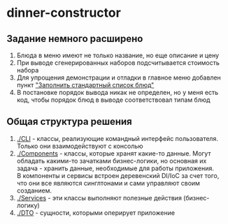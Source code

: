 # dinner-constructor

## Задание немного расширено

1. Блюда в меню имеют не только название, но еще описание и цену
2. При выводе сгенерированных наборов подсчитывается стоимость набора
3. Для упрощения демонстрации и отладки в главное меню добавлен пункт ["Заполнить стандартный список блюд"](src/ru/practicum/dinner/services/DefaultMenuGenerator.java)
4. В постановке порядок вывода никак не определен, но у меня есть код, чтобы порядок блюд в выводе соответствовал типам блюд

## Общая структура решения

1. [./CLI](./src/ru/practicum/dinner/cli) - классы, реализующие командный интерфейс пользователя.
Только они взаимодействуют с консолью
2. [./Components](./src/ru/practicum/dinner/components) - классы, которые хранят какие-то данные. Могут обладать какими-то
зачатками бизнес-логики, но основная их задача - хранить данные, необходимые для работы приложения. \
В компоненты и сервисы встроен деревенский DI/IoC за счет того, что они все являются синглтонами и сами управляют своим созданием.
3. [./Services](./src/ru/practicum/dinner/services) - эти классы выполняют полезные действия (бизнес-логику)
4. [./DTO](./src/ru/practicum/dinner/dto) - сущности, которыми оперирует приложение


